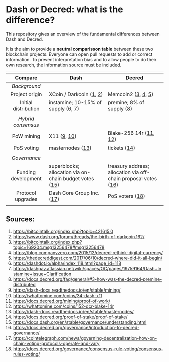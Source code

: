 # Dash or Decred: what is the difference?

This repository gives an overview of the fundamental differences between Dash and Decred. 

It is the aim to provide a **neutral comparisson table** between these two blockchain projects. Everyone can open pull requests to add or correct information. To prevent interpretation bias and to allow people to do their own research, the information source must be included.

Compare | Dash | Decred
:---: | --- | ---
*Background* | | 
Project origin | XCoin / Darkcoin ([1], [2])| Memcoin2 ([3], [4], [5])
Initial distribution | instamine; 10-15% of supply ([6], [7])| premine; 8% of supply ([8])
 | | 
*Hybrid consensus* | | 
PoW mining | X11 ([9], [10]) | Blake-256 14r ([11], [12])
PoS voting | masternodes ([13]) | tickets ([14])
 | | 
*Governance* | | 
Funding development | superblocks; allocation via on-chain budget votes ([15]) | treasury address; allocation via off-chain proposal votes ([16])
Protocol upgrades | Dash Core Group Inc. ([17]) | PoS voters ([18])
 | | 

[1]: https://bitcointalk.org/index.php?topic=421615.0
[2]: https://www.dash.org/forum/threads/the-birth-of-darkcoin.162/
[3]: https://bitcointalk.org/index.php?topic=169204.msg13256478#msg13256478
[4]: https://blog.companyzero.com/2015/12/decred-rethink-digital-currency/
[5]: https://thedecreddigest.com/2017/06/10/decred-where-did-it-all-begin/
[6]: https://dashdot.io/alpha/index_118.html?page_id=118
[7]: https://dashpay.atlassian.net/wiki/spaces/OC/pages/19759164/Dash+Instamine+Issue+Clarification
[8]: https://docs.decred.org/faq/general/#3-how-was-the-decred-premine-distributed
[9]: https://dash-docs.readthedocs.io/en/stable/mining/
[10]: https://whattomine.com/coins/34-dash-x11
[11]: https://docs.decred.org/mining/proof-of-work/
[12]: https://whattomine.com/coins/152-dcr-blake-14r
[13]: https://dash-docs.readthedocs.io/en/stable/masternodes/
[14]: https://docs.decred.org/proof-of-stake/proof-of-stake/
[15]: https://docs.dash.org/en/stable/governance/understanding.html
[16]: https://docs.decred.org/governance/introduction-to-decred-governance/
[17]: https://cointelegraph.com/news/governing-decentralization-how-on-chain-voting-protocols-operate-and-vary
[18]: https://docs.decred.org/governance/consensus-rule-voting/consensus-rules-voting/


## Sources:

1. https://bitcointalk.org/index.php?topic=421615.0
2. https://www.dash.org/forum/threads/the-birth-of-darkcoin.162/
3. https://bitcointalk.org/index.php?topic=169204.msg13256478#msg13256478
4. https://blog.companyzero.com/2015/12/decred-rethink-digital-currency/
5. https://thedecreddigest.com/2017/06/10/decred-where-did-it-all-begin/
6. https://dashdot.io/alpha/index_118.html?page_id=118
7. https://dashpay.atlassian.net/wiki/spaces/OC/pages/19759164/Dash+Instamine+Issue+Clarification
8. https://docs.decred.org/faq/general/#3-how-was-the-decred-premine-distributed
9. https://dash-docs.readthedocs.io/en/stable/mining/
10. https://whattomine.com/coins/34-dash-x11
11. https://docs.decred.org/mining/proof-of-work/
12. https://whattomine.com/coins/152-dcr-blake-14r
13. https://dash-docs.readthedocs.io/en/stable/masternodes/
14. https://docs.decred.org/proof-of-stake/proof-of-stake/
15. https://docs.dash.org/en/stable/governance/understanding.html
16. https://docs.decred.org/governance/introduction-to-decred-governance/
17. https://cointelegraph.com/news/governing-decentralization-how-on-chain-voting-protocols-operate-and-vary
18. https://docs.decred.org/governance/consensus-rule-voting/consensus-rules-voting/
